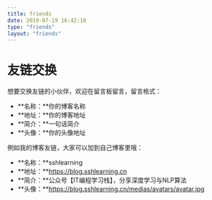 ```yaml
---
title: friends
date: 2019-07-19 16:42:10
type: "friends"
layout: "friends"
---
```


# 友链交换
想要交换友链的小伙伴，欢迎在留言板留言，留言格式：
* **名称：**你的博客名称
* **地址：**你的博客地址
* **简介：**一句话简介
* **头像：**你的头像地址

例如我的博客友链，大家可以加到自己博客里哦：
* **名称：**sshlearning
* **地址：**https://blog.sshlearning.cn
* **简介：**公众号【IT编程学习栈】，分享深度学习与NLP算法
* **头像：**https://blog.sshlearning.cn/medias/avatars/avatar.jpg
